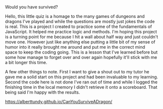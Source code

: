 Would you have survived?

Hello, this little quiz is a homage to the many games of dungeons and dragons I've played and while the questions are mostly just jokes the code is real. This is a project I created to practice some of the fundamentals of JavaScript. It helped me practice logic and methods. I'm hoping this project is a turning point for me because I hit a wall about half way and just couldn't move one. However just like anything else putting a little bit of my sense of humor into it really brought me around and put me in the correct mind space to keep the coding going. This is a lesson that I've learned before but some how manage to forget over and over again hopefully it'll stick with me a bit longer this time.

A few other things to note. First I want to give a shout out to my tutor he gave me a solid start on this project and had been invaluable to my learning. Second the code here is not done I've ran out of time and while I logged the finishing time in the local memory I didn't retrieve it onto a scoreboard. That being said I'm happy with the results.

https://alberttundy.github.io/CanYouSurviveADragon/
